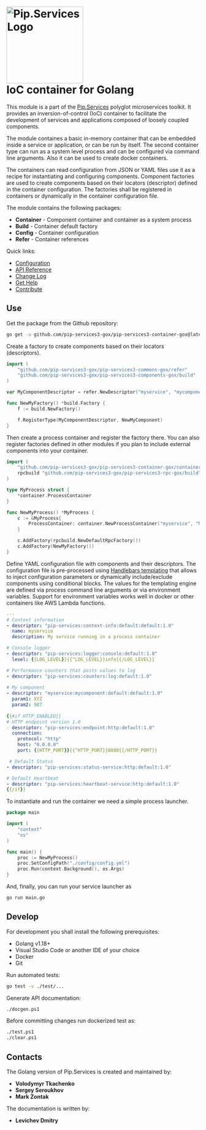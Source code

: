 # <img src="https://uploads-ssl.webflow.com/5ea5d3315186cf5ec60c3ee4/5edf1c94ce4c859f2b188094_logo.svg" alt="Pip.Services Logo" width="200"> <br/> IoC container for Golang

This module is a part of the [Pip.Services](http://pipservices.org) polyglot microservices toolkit. It provides an inversion-of-control (IoC) container to facilitate the development of services and applications composed of loosely coupled components.

The module containes a basic in-memory container that can be embedded inside a service or application, or can be run by itself.
The second container type can run as a system level process and can be configured via command line arguments.
Also it can be used to create docker containers.

The containers can read configuration from JSON or YAML files use it as a recipe for instantiating and configuring components.
Component factories are used to create components based on their locators (descriptor) defined in the container configuration.
The factories shall be registered in containers or dynamically in the container configuration file.

The module contains the following packages:

- **Container** - Component container and container as a system process
- **Build** - Container default factory
- **Config** - Container configuration
- **Refer** - Container references

<a name="links"></a> Quick links:

* [Configuration](http://docs.pipservices.org/concepts/configuration/)
* [API Reference](https://godoc.org/github.com/pip-services3-gox/pip-services3-container-gox/)
* [Change Log](CHANGELOG.md)
* [Get Help](http://docs.pipservices.org/get_help/)
* [Contribute](http://docs.pipservices.org/contribute/)

## Use

Get the package from the Github repository:
```bash
go get -u github.com/pip-services3-gox/pip-services3-container-gox@latest
```

Create a factory to create components based on their locators (descriptors).

```go
import (
	"github.com/pip-services3-gox/pip-services3-commons-gox/refer"
	"github.com/pip-services3-gox/pip-services3-components-gox/build"
)

var MyComponentDescriptor = refer.NewDescriptor("myservice", "mycomponent", "default", "*", "1.0")

func NewMyFactory() *build.Factory {
	f := build.NewFactory()

	f.RegisterType(MyComponentDescriptor, NewMyComponent)
}
```

Then create a process container and register the factory there. You can also register factories defined in other modules if you plan to include external components into your container.

```go
import (
	"github.com/pip-services3-gox/pip-services3-container-gox/container"
	rpcbuild "github.com/pip-services3-gox/pip-services3-rpc-gox/build"
)

type MyProcess struct {
	*container.ProcessContainer
}

func NewMyProcess() *MyProcess {
	c := &MyProcess{
		ProcessContainer: container.NewProcessContainer("myservice", "My service running as a process"),
	}

	c.AddFactory(rpcbuild.NewDefaultRpcFactory())
	c.AddFactory(NewMyFactory())
}
```

Define YAML configuration file with components and their descriptors. The configuration file is pre-processed using [Handlebars templating](https://github.com/pip-services3-gox/pip-services3-expressions-gox) that allows to inject configuration parameters or dynamically include/exclude components using conditional blocks. The values for the templating engine are defined via process command line arguments or via environment variables. Support for environment variables works well in docker or other containers like AWS Lambda functions.


```yml
---
# Context information
- descriptor: "pip-services:context-info:default:default:1.0"
  name: myservice
  description: My service running in a process container

# Console logger
- descriptor: "pip-services:logger:console:default:1.0"
  level: {{LOG_LEVEL}}{{^LOG_LEVEL}}info{{/LOG_LEVEL}}

# Performance counters that posts values to log
- descriptor: "pip-services:counters:log:default:1.0"
  
# My component
- descriptor: "myservice:mycomponent:default:default:1.0"
  param1: XYZ
  param2: 987
  
{{#if HTTP_ENABLED}}
# HTTP endpoint version 1.0
- descriptor: "pip-services:endpoint:http:default:1.0"
  connection:
    protocol: "http"
    host: "0.0.0.0"
    port: {{HTTP_PORT}}{{^HTTP_PORT}}8080{{/HTTP_PORT}}

 # Default Status
- descriptor: "pip-services:status-service:http:default:1.0"

# Default Heartbeat
- descriptor: "pip-services:heartbeat-service:http:default:1.0"
{{/if}}
```

To instantiate and run the container we need a simple process launcher.

```go
package main

import (
	"context"
	"os"
)

func main() {
	proc := NewMyProcess()
	proc.SetConfigPath("./config/config.yml")
	proc.Run(context.Background(), os.Args)
}

```

And, finally, you can run your service launcher as

```bash
go run main.go
```

## Develop

For development you shall install the following prerequisites:
* Golang v1.18+
* Visual Studio Code or another IDE of your choice
* Docker
* Git

Run automated tests:
```bash
go test -v ./test/...
```

Generate API documentation:
```bash
./docgen.ps1
```

Before committing changes run dockerized test as:
```bash
./test.ps1
./clear.ps1
```

## Contacts

The Golang version of Pip.Services is created and maintained by:
- **Volodymyr Tkachenko**
- **Sergey Seroukhov**
- **Mark Zontak**

The documentation is written by:
- **Levichev Dmitry**
